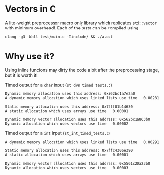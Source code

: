 # Vectors in C
A lite-weight preprocessor macro only library which replicates `std::vector` with minimum overhead!. Each of the tests can be compiled using 
```
clang -g3 -Wall test/main.c -Iinclude/ && ./a.out
```

# Why use it?
Using inline funcions may dirty the code a bit after the preprocessing stage, but it is worth it! 


Timed output for a `char` input (`st_dyn_timed_tests.c`)
```
Dynamic memory allocation uses this address: 0x562bc1a7e2a0
A dynamic memory allocation which uses linked lists use time   0.00281

Static memory allocation uses this address: 0x7fff01b14630
A static allocation which uses arrays use time   0.00001

Dynamic memory vector allocation uses this address: 0x562bc1a863b0
Dynamic allocation which uses vectors use time   0.00002
```

Timed output for a `int` input (`st_int_timed_tests.c`)
```
A dynamic memory allocation which uses linked lists use time   0.00291

Static memory allocation uses this address: 0x7ffc4306e390
A static allocation which uses arrays use time   0.00001

Dynamic memory vector allocation uses this address: 0x5561c20a23b0
Dynamic allocation which uses vectors use time   0.00003
```

